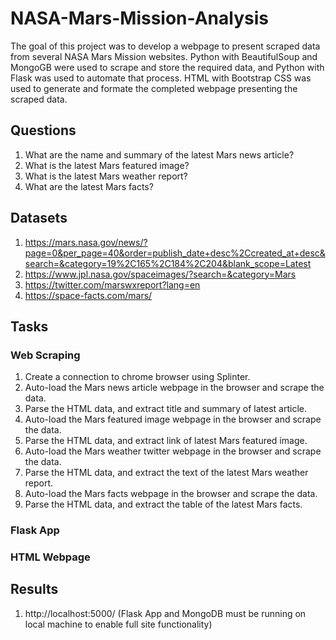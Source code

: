 # NASA-Mars-Mission-Analysis

The goal of this project was to develop a webpage to present scraped data from several NASA Mars Mission websites. Python with BeautifulSoup and MongoGB were used to scrape and store the required data, and Python with Flask was used to automate that process. HTML with Bootstrap CSS was used to generate and formate the completed webpage presenting the scraped data.

## Questions

1. What are the name and summary of the latest Mars news article?
2. What is the latest Mars featured image?
3. What is the latest Mars weather report?
4. What are the latest Mars facts?

## Datasets

1. https://mars.nasa.gov/news/?page=0&per_page=40&order=publish_date+desc%2Ccreated_at+desc&search=&category=19%2C165%2C184%2C204&blank_scope=Latest
2. https://www.jpl.nasa.gov/spaceimages/?search=&category=Mars
3. https://twitter.com/marswxreport?lang=en
4. https://space-facts.com/mars/

## Tasks

### Web Scraping

1. Create a connection to chrome browser using Splinter.
2. Auto-load the Mars news article webpage in the browser and scrape the data.
3. Parse the HTML data, and extract title and summary of latest article.
4. Auto-load the Mars featured image webpage in the browser and scrape the data.
5. Parse the HTML data, and extract link of latest Mars featured image.
6. Auto-load the Mars weather twitter webpage in the browser and scrape the data.
7. Parse the HTML data, and extract the text of the latest Mars weather report.
8. Auto-load the Mars facts webpage in the browser and scrape the data.
9. Parse the HTML data, and extract the table of the latest Mars facts.

### Flask App



### HTML Webpage



## Results

1. http://localhost:5000/ (Flask App and MongoDB must be running on local machine to enable full site functionality)